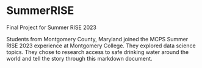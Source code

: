 # SummerRISE
Final Project for Summer RISE 2023 

Students from Montgomery County, Maryland joined the MCPS Summer RISE 2023 experience at Montgomery College. They explored data science topics. They chose to research access to safe drinking water around the world and tell the story through this markdown document.
